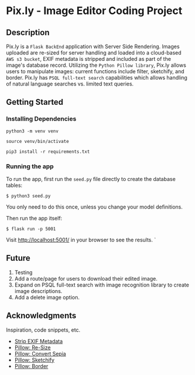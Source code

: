 # Pix.ly - Image Editor Coding Project

## Description

Pix.ly is a `Flask BackEnd` application with Server Side Rendering. Images uploaded are re-sized for server handling and loaded into a cloud-based `AWS s3 bucket`, EXIF metadata is stripped and included as part of the image's database record. Utilizing the `Python Pillow library`, Pix.ly allows users to manipulate images: current functions include filter, sketchify, and border. Pix.ly has `PSQL full-text search` capabilities which allows handling of natural language searches vs. limited text queries.


## Getting Started

### Installing Dependencies

```
python3 -m venv venv
```
```
source venv/bin/activate
```
```
pip3 install -r requirements.txt
```

### Running the app

To run the app, first run the `seed.py` file directly to create the database tables:

```
$ python3 seed.py
```

You only need to do this once, unless you change your model definitions.

Then run the app itself:

```
$ flask run -p 5001
```

Visit [http://localhost:5001/](http://localhost:5001/) in your browser to see the results.
`
## Future
1. Testing
2. Add a route/page for users to download their edited image.
3. Expand on PSQL full-text search with image recognition library to create image descriptions.
4. Add a delete image option.


## Acknowledgments

Inspiration, code snippets, etc.
* [Strip EXIF Metadata](https://medium.com/nerd-for-tech/script-to-extract-image-metadata-using-python-and-pillow-library-53a6ae56ccc3)
* [Pillow: Re-Size](https://www.tutorialspoint.com/python_pillow/python_pillow_resizing_an_image.htm)
* [Pillow: Convert Sepia](https://www.codementor.io/@isaib.cicourel/intermediate-image-filters-mj6y7abx4)
* [Pillow: Sketchify](https://www.tutorialspoint.com/python_pillow/python_pillow_adding_filters_to_an_image.htm)
* [Pillow: Border](https://www.blog.pythonlibrary.org/2017/10/26/how-to-add-a-border-to-your-photos-with-python/)
